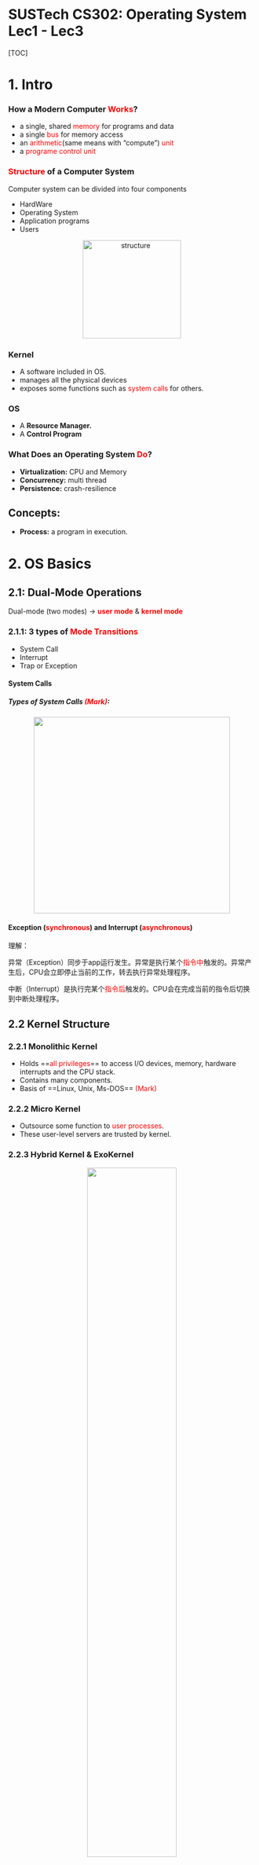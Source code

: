 # SUSTech CS302: Operating System Lec1 - Lec3

[TOC]

# 1. Intro

### How a Modern Computer <font color="red">Works</font>?

- a single, shared <font color="red">memory</font> for programs and data
- a single <font color="red">bus</font> for memory access
- an <font color="red">arithmetic</font>(same means with “compute”) <font color="red">unit</font>
- a <font color="red">programe control unit</font>

### <font color="red">**Structure**</font> of a Computer System

Computer system can be divided into four components

- HardWare
- Operating System
- Application programs
- Users

<p align="center">
  <img src="picture/1-1.png" alt="structure" width=200 height=auto>
</p>


### Kernel

- A software included in OS.
- manages all the physical devices
- exposes some functions such as <font color="red">system calls</font> for others.

### OS

- A **Resource Manager.**
- A **Control Program**

### **What Does an Operating System <font color="red">Do</font>?**

- **Virtualization:** CPU and Memory
- **Concurrency:** multi thread
- **Persistence:** crash-resilience

## Concepts:

- **Process:** a program in execution.

# 2.  OS Basics

## 2.1: Dual-Mode Operations

Dual-mode (two modes) →<font color="red"> **user mode**</font> & <font color="red">**kernel mode**</font>

### 2.1.1: 3 types of <font color="red">Mode Transitions</font>

- System Call
- Interrupt
- Trap or Exception



#### System Calls

##### Types of System Calls <font color="red">(Mark)</font>:

<p align="center">
  <img src="picture/2-1.png" width=400 height=auto>
</p>

#### Exception (<font color="red">synchronous</font>) and Interrupt (<font color='red'>asynchronous</font>)

理解：

异常（Exception）同步于app运行发生。异常是执行某个<font color='red'>指令中</font>触发的。异常产生后，CPU会立即停止当前的工作，转去执行异常处理程序。

中断（Interrupt）是执行完某个<font color='red'>指令后</font>触发的。CPU会在完成当前的指令后切换到中断处理程序。



## 2.2 Kernel Structure

### 2.2.1 Monolithic Kernel

- Holds ==<font color="red">all privileges</font>== to access I/O devices, memory, hardware interrupts and the CPU stack.
- Contains many components.
- Basis of ==Linux, Unix, Ms-DOS== <font color="red">(Mark)</font>

### 2.2.2 Micro Kernel

- Outsource some function to <font color="red">user processes</font>.
- These user-level servers are trusted by kernel.



### 2.2.3 Hybrid Kernel & ExoKernel

<p align='center'>
  <img src="picture/2-2.png"style="width:60%;"/>
  <img src='picture/2-3.png'style="width:60%;"/>
</p>

### 2.2.4 OS Design Principles <font color='red'>(Mark)</font>

- **User goals**: operating system should be convenient to use, easy to learn, reliable, safe, and fast

- **System goals**: operating system should be easy to design, implement, and maintain, as well as flexible, reliable, error-free, and efficient25

- **OS separates policies and mechanisms**

  - Policy: which software could access which resource at what time
    - E.g., if two processes access the same device at the same time, which one goes first
    - E.g., if a process hopes to read from keyboard

  - Mechanism: How is the policy enforced

    - E.g., request queues for devices, running queues for CPUs

    - E.g., access control list for files, devices, etc.

  - The separation of policy from mechanism is a very important principle, it allows maximum flexibility if policy decisions are to be changed later26

## Operating System Services

### Operating System Services

- User Interface (UI)
- Program execution
- I/O operations
- File-system manipulation
- Communications
- Error detection
- Resource allocation
- Accounting
- Protection and security

# 3. Processes

- PID: process's unique ID number



### Process Life Cycle

<p float="left">
  <img src="picture/3-1.png" style='width:50%;'/>
</p>
**Notice:** A process ==<font color='red'>**can not**</font>== change directly from <font color='red'>**waiting**</font> to <font color='red'>**running**</font>.



### System Call: Parameter Passing <font color='red'>(Mark)</font>

- Registers

- Blocks: stores in a <font color='red'>block</font>, and ==<font color='red'>address</font>== is passed by <font color='red'>registers</font>.

- Stack: parameters <font color='red'>pushed to stack</font> by ==program==, and <font color='red'>poped out</font> by ==operating system==

  

### 3 ways of process switch <font color='red'>(Mark)</font>

- Syscall

- Exception

- Interrupt

  

### Syscalls about Processes

**Note: ** One Process can **<font color='red'>only be</font>** created by ==<font color='red'>another process</font>==

#### 1. fork()

- In ==parent process==, it returns subprocess's <font color='red'>**PID**</font>;

  While In ==subprocess== created by fork() , it returns <font color='red'>**0**</font>.

- copy on write: subprocess <font color='red'>**shares the same memory**</font> with its parent process **unless** ==subprocess's memory== is ==**modified**==.

#### 2. exec()

**Note: **Exec() will **clear** origin process.

For example, process A do exec() to execute process B, then the rest of process A won't execute continually.

#### 3. wait() & waitpid

- Codes after wait() will execute after subprocess **terminated**.
- waitpid() do same thing with wait(). It waiting for a <font color='red'>specific pid</font>.

#### 4. exit()

- <font color='red'>**Zombie Processes:**</font> after exit(), process will not been recycled immediately until its parent <font color='red'>**reap**</font> it.

- After a process exit, a signal(SIGCHILD) will be broadcast.

- if its parent receive the signal, it will "<font color='red'>**reap**</font>" signal sender(sub-process, the "zombie").

  

<font color='red'>**Mark:**</font> exit() system call turns a process into a zombie when...

- The process calls exit().
- The process returns from main().
- The process terminates abnormally.
  - The kernel knows that the process is terminated abnormally. Hence, the kernel invokes exit() for it.

### PCB(Process Control Block)

- **PCB**: Information associated with each process.

  

### **Threads** and **Process** :

Process can have multiple threads. Threads in a process shared **codes**, **heap** and **files**, but have their own **stacks** and **registers**.

#### Thread Implementation

- User-level thread
  - Thread management (e.g., creating, scheduling, termination) done by user-level threads library
  - OS does not know aboutuser-level thread

- Kernel-level thread
  - Threat management done by kernel.
  - OS is aware of each kernel-level thread.

#### Thread Models.

<p align='center'>
  <img src='picture/3-2.png' style='width:50%;'/>
</p>

<p align='center'>
  <img src='picture/3-3.png'style='width:50%;'/>
</p>
















